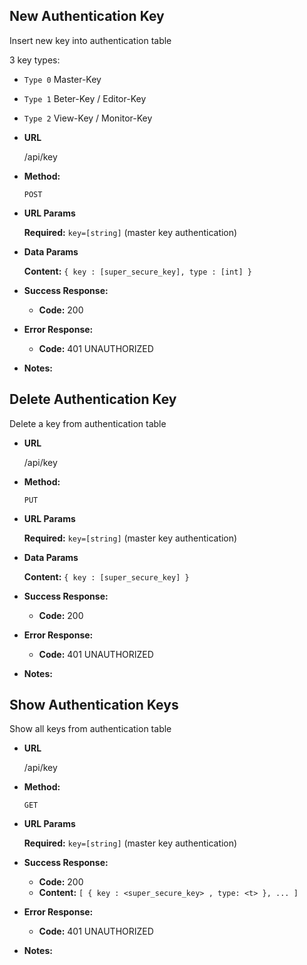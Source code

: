 
**New Authentication Key**
----
  Insert new key into authentication table
  
  3 key types:
  * `Type 0` Master-Key
  * `Type 1` Beter-Key / Editor-Key
  * `Type 2` View-Key / Monitor-Key

* **URL**

  /api/key

* **Method:**

  `POST` 
  
*  **URL Params**

   **Required:**
   `key=[string]` (master key authentication)


* **Data Params**

  **Content:** `{ key : [super_secure_key], type : [int] }`

* **Success Response:**
  
  * **Code:** 200 <br />

 
* **Error Response:**

  * **Code:** 401 UNAUTHORIZED <br />


* **Notes:**


**Delete Authentication Key**
----
  Delete a key from authentication table
  
* **URL**

  /api/key

* **Method:**

  `PUT` 
  
*  **URL Params**

   **Required:**
   `key=[string]` (master key authentication)


* **Data Params**

  **Content:** `{ key : [super_secure_key] }`

* **Success Response:**
  
  * **Code:** 200 <br />

 
* **Error Response:**

  * **Code:** 401 UNAUTHORIZED <br />


* **Notes:**



**Show Authentication Keys**
----
  Show all keys from authentication table
  
* **URL**

  /api/key

* **Method:**

  `GET` 
  
*  **URL Params**

   **Required:**
   `key=[string]` (master key authentication)
  

* **Success Response:**
  
  * **Code:** 200 <br />
  * **Content:** `[ { key : <super_secure_key> , type: <t> }, ... ]`

 
* **Error Response:**

  * **Code:** 401 UNAUTHORIZED <br />


* **Notes:**



